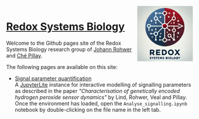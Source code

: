 <img src="rsb3.png" alt="logo" align="right" width="150"/>

# [Redox Systems Biology](https://redoxsysbio.github.io)

Welcome to the Github pages site of the Redox Systems Biology research group of 
[Johann Rohwer](https://github.com/jmrohwer) and
[Ché Pillay](https://github.com/Chepillay).

The following pages are available on this site:

- [Signal parameter quantification](https://redoxsysbio.github.io/signalparameters)<br>
  A [JupyterLite](https://jupyterlite.readthedocs.io/) instance for interactive modelling of signalling 
  parameters as described in the paper
  *"Characterisation of genetically encoded hydrogen peroxide sensor dynamics"* 
  by Lind, Rohwer, Veal and Pillay.<br>
  Once the environment has loaded, open the `Analyse_signalling.ipynb` 
  notebook by double-clicking on the file name in the left tab.

